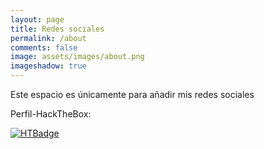 ```yaml
---
layout: page
title: Redes sociales
permalink: /about
comments: false
image: assets/images/about.png
imageshadow: true
---
```


Este espacio es únicamente para añadir mis redes sociales

<a target="_blank" href="https://github.com/elc4br4" class="btn btn-dark"><i class="fab fa-github"></i></a>
<a target="_blank" href="https://twitter.com/elc4br4_hacking" class="btn btn-dark"><i class="fab fa-twitter"></i></a>


Perfil-HackTheBox:

[![HTBadge](https://www.hackthebox.eu/badge/image/533771)](https://www.hackthebox.com/home/users/profile/533771)



